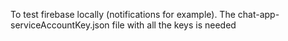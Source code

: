To test firebase locally (notifications for example). 
The chat-app-serviceAccountKey.json file with all the keys is needed 
